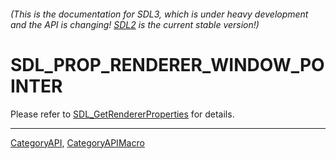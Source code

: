 ###### (This is the documentation for SDL3, which is under heavy development and the API is changing! [SDL2](https://wiki.libsdl.org/SDL2/) is the current stable version!)
# SDL_PROP_RENDERER_WINDOW_POINTER

Please refer to [SDL_GetRendererProperties](SDL_GetRendererProperties) for details.

----
[CategoryAPI](CategoryAPI), [CategoryAPIMacro](CategoryAPIMacro)

